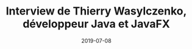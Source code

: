 ---
title: Interview de Thierry Wasylczenko, développeur Java et JavaFX
tags: [Java, JavaFX]
direct_link: https://java.developpez.com/interview/thierry-wasylczenko-javafx/
image: /images/thierrywasylczenko.jpg
description: Nous vous proposons une interview de Thierry Wasylczenko, développeur full stack, essentiellement avec le langage Java et la bibliothèque graphique JavaFX (co-menée avec Nicolas Caudard).
category: Article
date: 2019-07-08
---